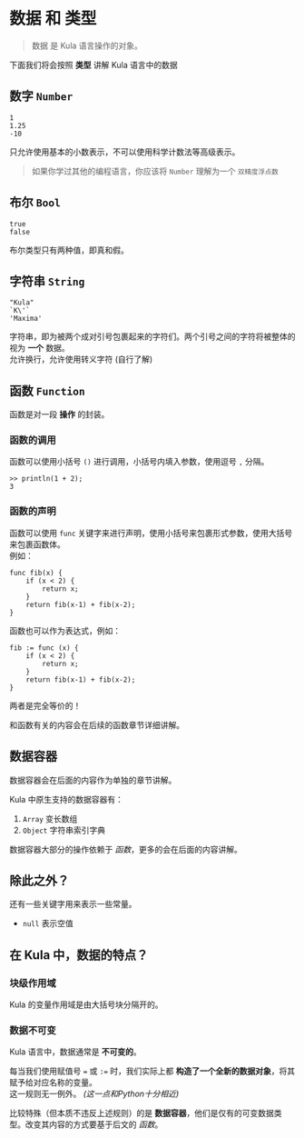 # 数据 和 类型
> 数据 是 Kula 语言操作的对象。

下面我们将会按照 **类型** 讲解 Kula 语言中的数据

## 数字 `Number`
```kula
1
1.25
-10
```

只允许使用基本的小数表示，不可以使用科学计数法等高级表示。

> 如果你学过其他的编程语言，你应该将 `Number` 理解为一个 `双精度浮点数`    

## 布尔 `Bool`
```kula
true
false
```

布尔类型只有两种值，即真和假。

## 字符串 `String`
```kula
"Kula"
`K\'`
'Maxima'
```

字符串，即为被两个成对引号包裹起来的字符们。两个引号之间的字符将被整体的视为 **一个** 数据。  
允许换行，允许使用转义字符 (自行了解)

## 函数 `Function`
函数是对一段 **操作** 的封装。

### 函数的调用
函数可以使用小括号 `()` 进行调用，小括号内填入参数，使用逗号 `,` 分隔。

```
>> println(1 + 2);
3
```

### 函数的声明
函数可以使用 `func` 关键字来进行声明，使用小括号来包裹形式参数，使用大括号来包裹函数体。\
例如：
```kula
func fib(x) {
    if (x < 2) {
        return x;
    }
    return fib(x-1) + fib(x-2);
}
```
函数也可以作为表达式，例如：
```kula
fib := func (x) {
    if (x < 2) {
        return x;
    }
    return fib(x-1) + fib(x-2);
}
```
两者是完全等价的！

和函数有关的内容会在后续的函数章节详细讲解。

## 数据容器
数据容器会在后面的内容作为单独的章节讲解。

Kula 中原生支持的数据容器有：
1. `Array` 变长数组
2. `Object` 字符串索引字典

数据容器大部分的操作依赖于 *函数*，更多的会在后面的内容讲解。

## 除此之外？
还有一些关键字用来表示一些常量。

+ `null` 表示空值

## 在 Kula 中，数据的特点？

### 块级作用域
Kula 的变量作用域是由大括号块分隔开的。

### 数据不可变
Kula 语言中，数据通常是 **不可变的**。

每当我们使用赋值号 `=` 或 `:=` 时，我们实际上都 **构造了一个全新的数据对象**，将其赋予给对应名称的变量。\
这一规则无一例外。 *(这一点和Python十分相近)*    

比较特殊（但本质不违反上述规则）的是 **数据容器**，他们是仅有的可变数据类型。改变其内容的方式要基于后文的 *函数*。

